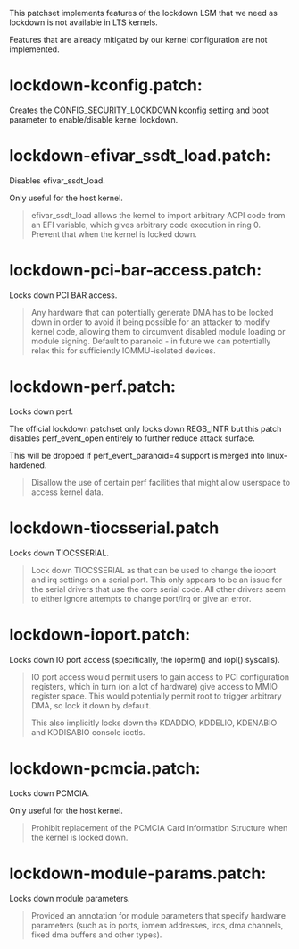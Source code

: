 This patchset implements features of the lockdown LSM that we need as
lockdown is not available in LTS kernels.

Features that are already mitigated by our kernel configuration are not
implemented.

# lockdown-kconfig.patch:

Creates the CONFIG_SECURITY_LOCKDOWN kconfig setting and boot parameter
to enable/disable kernel lockdown.

# lockdown-efivar_ssdt_load.patch:

Disables efivar_ssdt_load.

Only useful for the host kernel.

> efivar_ssdt_load allows the kernel to import arbitrary ACPI code from an
EFI variable, which gives arbitrary code execution in ring 0. Prevent
that when the kernel is locked down.

# lockdown-pci-bar-access.patch:

Locks down PCI BAR access.

> Any hardware that can potentially generate DMA has to be locked down in
order to avoid it being possible for an attacker to modify kernel code,
allowing them to circumvent disabled module loading or module signing.
Default to paranoid - in future we can potentially relax this for
sufficiently IOMMU-isolated devices.

# lockdown-perf.patch:

Locks down perf.

The official lockdown patchset only locks down REGS_INTR but this patch
disables perf_event_open entirely to further reduce attack surface.

This will be dropped if perf_event_paranoid=4 support is merged into
linux-hardened.

> Disallow the use of certain perf facilities that might allow userspace to
access kernel data.

# lockdown-tiocsserial.patch

Locks down TIOCSSERIAL.

> Lock down TIOCSSERIAL as that can be used to change the ioport and irq
settings on a serial port.  This only appears to be an issue for the serial
drivers that use the core serial code.  All other drivers seem to either
ignore attempts to change port/irq or give an error.

# lockdown-ioport.patch:

Locks down IO port access (specifically, the ioperm() and iopl() syscalls).

> IO port access would permit users to gain access to PCI configuration
registers, which in turn (on a lot of hardware) give access to MMIO
register space. This would potentially permit root to trigger arbitrary
DMA, so lock it down by default.
>
> This also implicitly locks down the KDADDIO, KDDELIO, KDENABIO and
KDDISABIO console ioctls.

# lockdown-pcmcia.patch:

Locks down PCMCIA.

Only useful for the host kernel.

> Prohibit replacement of the PCMCIA Card Information Structure when the
kernel is locked down.

# lockdown-module-params.patch:

Locks down module parameters.

> Provided an annotation for module parameters that specify hardware
parameters (such as io ports, iomem addresses, irqs, dma channels, fixed
dma buffers and other types).
